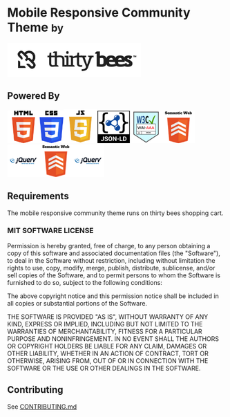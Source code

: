 # Mobile Responsive Community Theme <small> by</small>
![thirty bees logo](docs/img/thirty-bees-dark.png "thirty bees logo")

**Powered By**
----
<img src="docs/img/HTML5_Logo.png" width="75" height="75"><img src="docs/img/CSS3_logo_and_wordmark.svg.png" width="55" height="75"><img src="docs/img/Javascript-shield.png" width="79" height="79"><img src="docs/img/json-ld-logo.png" width="75" height="75"><img src="docs/img/wai-aaa.png" width="75" height="75"><img src="docs/img/semanticweb.png" width="75" height="75"><img src="docs/img/jquery.png" width="75" height="75"><img src="docs/img/semanticweb.png" width="75" height="75"><img src="docs/img/jquery.png" width="75" height="75">

## Requirements
The mobile responsive community theme runs on thirty bees shopping cart. 

### MIT SOFTWARE LICENSE

Permission is hereby granted, free of charge, to any person obtaining a copy
of this software and associated documentation files (the "Software"), to deal
in the Software without restriction, including without limitation the rights
to use, copy, modify, merge, publish, distribute, sublicense, and/or sell
copies of the Software, and to permit persons to whom the Software is
furnished to do so, subject to the following conditions:

The above copyright notice and this permission notice shall be included in
all copies or substantial portions of the Software.

THE SOFTWARE IS PROVIDED "AS IS", WITHOUT WARRANTY OF ANY KIND, EXPRESS OR
IMPLIED, INCLUDING BUT NOT LIMITED TO THE WARRANTIES OF MERCHANTABILITY,
FITNESS FOR A PARTICULAR PURPOSE AND NONINFRINGEMENT.  IN NO EVENT SHALL THE
AUTHORS OR COPYRIGHT HOLDERS BE LIABLE FOR ANY CLAIM, DAMAGES OR OTHER
LIABILITY, WHETHER IN AN ACTION OF CONTRACT, TORT OR OTHERWISE, ARISING FROM,
OUT OF OR IN CONNECTION WITH THE SOFTWARE OR THE USE OR OTHER DEALINGS IN
THE SOFTWARE.
## Contributing
See [CONTRIBUTING.md](CONTRIBUTING.md)
